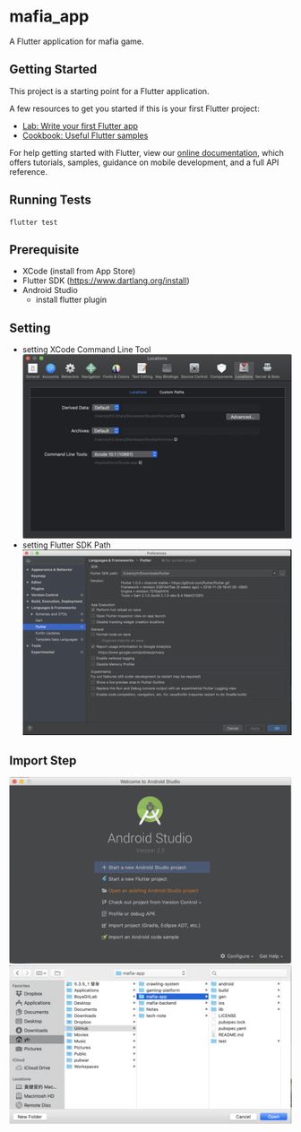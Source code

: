 # mafia_app

A Flutter application for mafia game.

## Getting Started

This project is a starting point for a Flutter application.

A few resources to get you started if this is your first Flutter project:

- [Lab: Write your first Flutter app](https://flutter.io/docs/get-started/codelab)
- [Cookbook: Useful Flutter samples](https://flutter.io/docs/cookbook)

For help getting started with Flutter, view our 
[online documentation](https://flutter.io/docs), which offers tutorials, 
samples, guidance on mobile development, and a full API reference.

## Running Tests

`flutter test`

## Prerequisite
* XCode (install from App Store)
* Flutter SDK (https://www.dartlang.org/install)
* Android Studio
  * install flutter plugin

## Setting
* setting XCode Command Line Tool
![](./doc/setting-xcode.png)
* setting Flutter SDK Path
![](./doc/setting-flutter.png)

## Import Step
![](./doc/open-project1.png)
![](./doc/open-project2.png)
